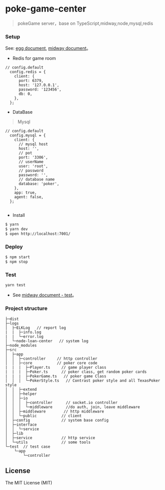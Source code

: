 poke-game-center
================
> pokeGame server，base on TypeScript,midway,node,mysql,redis 

### Setup
See: [egg document][eggjs], [midway document][midway]。

- Redis for game room
```
// config.default
  config.redis = {
    client: {
      port: 6379,
      host: '127.0.0.1',
      password: '123456',
      db: 0,
    },
  };

```
- DataBase
> Mysql
```
// config.default
  config.mysql = {
    client: {
      // mysql host
      host: '',
      // pot
      port: '3306',
      // userName
      user: 'root',
      // password
      password: '',
      // database name
      database: 'poker',
    },
    app: true,
    agent: false,
  };


```
- Install
```bash
$ yarn
$ yarn dev
$ open http://localhost:7001/
```

### Deploy

```bash
$ npm start
$ npm stop
```

### Test
```
yarn test

```
- See [midway document - test](https://eggjs.org/zh-cn/core/unittest)。

### Project structure
```
├─dist
├─logs
│  ├─ELKLog   // report log
|  |  ├─info.log
|  |  └─error.log
│  └─node-loan-center   // system log
├─node_modules
├─src
│  ├─app
│  │  ├─controller     // http controller
│  │  ├─core           // poker core code
|  |  |  ├─Player.ts     // game player class
|  |  |  ├─Poker.ts      // poker class, get random poker cards
|  |  |  ├─PokerGame.ts   // poker game Class
│  │  │  └─PokerStyle.ts   // Contrast poker style and all TexasPoker style
│  │  ├─extend
│  │  ├─helper
│  │  ├─io
│  │  │  ├─controller      // socket.io controller
│  │  │  └─middleware      //do auth, join, leave middleware
│  │  ├─middleware        // http middleware
│  │  └─public           // client
│  ├─config              // system base config
│  ├─interface
│  │  └─service
│  ├─lib
│  ├─service             // http service
│  └─utils               // some tools
└─test  // test case
    └─app
        └─controller

```

[midway]: https://midwayjs.org
[git-rules]: https://confluence.sui.work/pages/viewpage.action?pageId=51120607
[eggjs]: https://eggjs.org/zh-cn/

## License
The MIT License (MIT)
